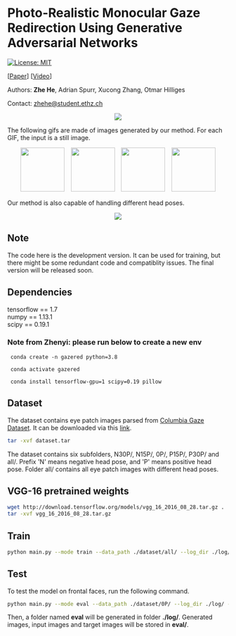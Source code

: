 # Photo-Realistic Monocular Gaze Redirection Using Generative Adversarial Networks

[![License: MIT](https://img.shields.io/badge/License-MIT-yellow.svg)](https://opensource.org/licenses/MIT)

[[Paper](https://arxiv.org/abs/1903.12530)] [[Video](https://www.youtube.com/watch?v=oHx88bHaM18)]

Authors: **Zhe He**, Adrian Spurr, Xucong Zhang, Otmar Hilliges

Contact: zhehe@student.ethz.ch

<p align="center">
  <img src="/imgs/framework.jpg">
</p>

The following gifs are made of images generated by our method. For each GIF, the input is a still image.

<p align="center">
<img src="/imgs/circle.gif" width="100" height="100" /> &ensp; <img src="/imgs/zed.gif" width="100" height="100" /> &ensp; <img src="/imgs/horizontal.gif" width="100" height="100" /> &ensp; <img src="/imgs/vertical.gif" width="100" height="100" />
</p>

Our method is also capable of handling different head poses.

<p align="center">
  <img src="/imgs/headpose.jpg">
</p>

## Note

The code here is the development version. It can be used for training, but there might be some redundant code and compatiblity issues. The final version will be released soon.

## Dependencies

 tensorflow == 1.7  
 numpy == 1.13.1  
 scipy == 0.19.1  
 ### Note from Zhenyi: please run below to create a new env
 ``` conda create -n gazered python=3.8```
 
 ``` conda activate gazered```
 
 ``` conda install tensorflow-gpu=1 scipy=0.19 pillow```

## Dataset

The dataset contains eye patch images parsed from [Columbia Gaze Dataset](http://www.cs.columbia.edu/~brian/projects/columbia_gaze.html). It can be downloaded via this [link](https://drive.google.com/file/d/1tE3QfFjxtRco4ruLZwYyUhjyYSp2QIJL/view?usp=sharing).

```Bash
tar -xvf dataset.tar
```

The dataset contains six subfolders, N30P/, N15P/, 0P/, P15P/, P30P/ and all/. Prefix 'N' means negative head pose, and 'P' means positive head pose. Folder all/ contains all eye patch images with different head poses.

## VGG-16 pretrained weights

```Bash
wget http://download.tensorflow.org/models/vgg_16_2016_08_28.tar.gz .
tar -xvf vgg_16_2016_08_28.tar.gz
```

## Train

```Bash
python main.py --mode train --data_path ./dataset/all/ --log_dir ./log/ --batch_size 32 --vgg_path ./vgg_16.ckpt
```

## Test

To test the model on frontal faces, run the following command.

```Bash
python main.py --mode eval --data_path ./dataset/0P/ --log_dir ./log/ --batch_size 21
```

Then, a folder named **eval** will be generated in folder **./log/**. Generated images, input images and target images will be stored in **eval/**.
